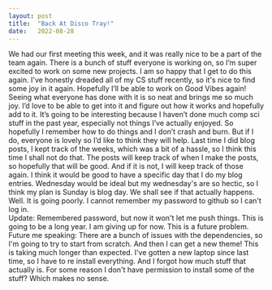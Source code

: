 ```yaml
---
layout: post
title:  "Back At Disco Tray!"
date:   2022-08-28
---
```

We had our first meeting this week, and it was really nice to be a part of the team again. There is a 
bunch of stuff everyone is working on, so I’m super excited to work on some new projects. I am so happy
that I get to do this again. I've honestly dreaded all of my CS stuff recently, so it's nice to find 
some joy in it again. Hopefully I’ll be able to work on Good Vibes again! Seeing what everyone has
done with it is so neat and brings me so much joy. I’d love to be able to get into it and figure out 
how it works and hopefully add to it. It’s going to be interesting because I haven’t done much comp 
sci stuff in the past year, especially not things I’ve actually enjoyed. So hopefully I remember how 
to do things and I don’t crash and burn. But if I do, everyone is lovely so I’d like to think they 
will help. 
Last time I did blog posts, I kept track of the weeks, which was a bit of a hassle, so I think this time 
I shall not do that. The posts will keep track of when I make the posts, so hopefully that will be good. 
And if it is not, I will keep track of those again. I think it would be good to have a specific day that
I do my blog entries. Wednesday would be ideal but my wednesday's are so hectic, so I think my plan is
Sunday is blog day. We shall see if that actually happens. 
Well. It is going poorly. I cannot remember my password to github so I can't log in. <br />
Update: Remembered password, but now it won't let me push things. This is going to be a long year. I am giving up for now. This is a future problem. <br /> 
Future me speaking: There are a bunch of issues with the dependencies, so I'm going to try to start from scratch. And
then I can get a new theme! This is taking much longer than expected. I've gotten a new laptop since last time,
so I have to re install everything. And I forgot how much stuff that actually is. For some reason I don't
have permission to install some of the stuff? Which makes no sense.
